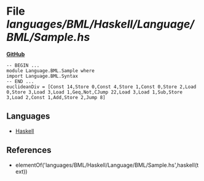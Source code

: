 # File _languages/BML/Haskell/Language/BML/Sample.hs_
**[GitHub](https://github.com/softlang/yas/blob/master/languages/BML/Haskell/Language/BML/Sample.hs)**
```
-- BEGIN ...
module Language.BML.Sample where
import Language.BML.Syntax
-- END ...
euclideanDiv = [Const 14,Store 0,Const 4,Store 1,Const 0,Store 2,Load 0,Store 3,Load 3,Load 1,Geq,Not,CJump 22,Load 3,Load 1,Sub,Store 3,Load 2,Const 1,Add,Store 2,Jump 8]
```

## Languages
* [Haskell](../languages/Haskell.md)

## References
* elementOf('languages/BML/Haskell/Language/BML/Sample.hs',haskell(text))
